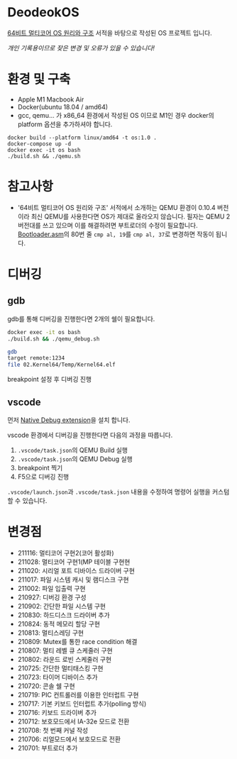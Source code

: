 # DeodeokOS
[64비트 멀티코어 OS 원리와 구조](https://www.hanbit.co.kr/store/books/look.php?p_code=B3548683222) 서적을 바탕으로 작성된 OS 프로젝트 입니다.

*개인 기록용이므로 잦은 변경 및 오류가 있을 수 있습니다!*
# 환경 및 구축
- Apple M1 Macbook Air
- Docker(ubuntu 18.04 / amd64)
- gcc, qemu...
가
x86_64 환경에서 작성된 OS 이므로 M1인 경우 docker의 platform 옵션을 추가하셔야 합니다.

```
docker build --platform linux/amd64 -t os:1.0 .
docker-compose up -d
docker exec -it os bash
./build.sh && ./qemu.sh
```

# 참고사항
- '64비트 멀티코어 OS 원리와 구조' 서적에서 소개하는 QEMU 환경이 0.10.4 버전이라 최신 QEMU를 사용한다면 OS가 제대로 올라오지 않습니다. 필자는 QEMU 2 버전대를 쓰고 있으며 이를 해결하려면 부트로더의 수정이 필요합니다. [Bootloader.asm](https://github.com/redundant4u/DeodeokOS/blob/main/volumes/00.BootLoader/BootLoader.asm)의 80번 줄 ```cmp al, 19```를 ```cmp al, 37```로 변경하면 작동이 됩니다.

# 디버깅
## gdb
gdb를 통해 디버깅을 진행한다면 2개의 쉘이 필요합니다.
```bash
docker exec -it os bash
./build.sh && ./qemu_debug.sh
```

```bash
gdb
target remote:1234
file 02.Kernel64/Temp/Kernel64.elf
```

breakpoint 설정 후 디버깅 진행

## vscode
먼저 [Native Debug extension](https://marketplace.visualstudio.com/items?itemName=webfreak.debug)을 설치 합니다.

vscode 환경에서 디버깅을 진행한다면 다음의 과정을 따릅니다.
1. ```.vscode/task.json```의 QEMU Build 실행
2. ```.vscode/task.json```의 QEMU Debug 실행
3. breakpoint 찍기
4. F5으로 디버깅 진행

```.vscode/launch.json```과 ```.vscode/task.json``` 내용을 수정하여 명령어 실행을 커스텀 할 수 있습니다.

# 변경점
- 211116: 멀티코어 구현2(코어 활성화)
- 211028: 멀티코어 구현1(MP 테이블 구현현
- 211020: 시리얼 포트 디바이스 드라이버 구현
- 211017: 파일 시스템 캐시 및 램디스크 구현
- 211002: 파일 입출력 구현
- 210927: 디버깅 환경 구성
- 210902: 간단한 파일 시스템 구현
- 210830: 하드디스크 드라이버 추가
- 210824: 동적 메모리 할당 구현
- 210813: 멀티스레딩 구현
- 210809: Mutex를 통한 race condition 해결
- 210807: 멀티 레벨 큐 스케줄러 구현
- 210802: 라운드 로빈 스케줄러 구현
- 210725: 간단한 멀티태스킹 구현
- 210723: 타이머 디바이스 추가
- 210720: 콘솔 쉘 구현
- 210719: PIC 컨트롤러를 이용한 인터럽트 구현
- 210717: 기본 키보드 인터럽트 추가(polling 방식)
- 210716: 키보드 드라이버 추가
- 210712: 보호모드에서 IA-32e 모드로 전환
- 210708: 첫 번째 커널 작성
- 210706: 리얼모드에서 보호모드로 전환
- 210701: 부트로더 추가